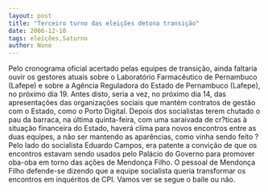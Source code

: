 ```yaml
---
layout: post
title: "Terceiro turno das eleições detona transição"
date: 2006-12-10
tags: eleições,Saturno
author: None
---
```

Pelo cronograma oficial acertado pelas equipes de transição, ainda faltaria ouvir os gestores atuais sobre o Laboratório Farmacêutico de Pernambuco (Lafepe) e sobre a Agência Reguladora do Estado de Pernambuco (Lafepe), no próximo dia 19.
Antes disto, seria a vez, no próximo dia 14, das apresentações das organizações sociais que mantém contratos de gestão com o Estado, como o Porto Digital.
Depois dos socialistas terem chutado o pau da barraca, na última quinta-feira, com uma saraivada de cr?ticas à situação financeira do Estado, haverá clima para novos encontros entre as duas equipes, a não ser mantendo as aparências, como vinha sendo feito ?
Pelo lado do socialista Eduardo Campos, era patente a convição de que os encontros estavam sendo usados pelo Palácio do Governo para promover oba-oba em torno das ações de Mendonça Filho.
O pessoal de Mendonça Filho defende-se dizendo que a equipe socialista queria transformar os encontros em inquéritos de CPI. 
Vamos ver se segue o baile ou não. 